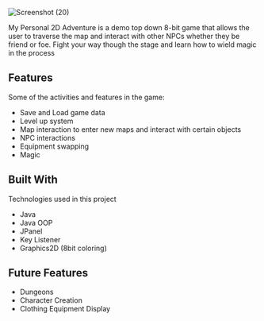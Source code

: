 ![Screenshot (20)](https://user-images.githubusercontent.com/109919138/221999087-676f96ae-f642-4104-85f7-e54ffd1683cb.png)
<p>My Personal 2D Adventure is a demo top down 8-bit game that allows the user to traverse the map and interact with other NPCs whether they be friend or foe. Fight your way though the stage and learn how to wield magic in the process</p>

<h2>Features</h2>
<p>Some of the activities and features in the game:</p>
<ul>
  <li>Save and Load game data</li>
  <li>Level up system</i>
  <li>Map interaction to enter new maps and interact with certain objects</li>
  <li>NPC interactions</li>
  <li>Equipment swapping</li>
  <li>Magic</li>
</ul>

<h2>Built With</h2
<p>Technologies used in this project</p>
<ul>
  <li>Java</li>
  <li>Java OOP</li>
  <li>JPanel</li>
  <li>Key Listener</li>
  <li>Graphics2D (8bit coloring)</li>
</ul>

<h2>Future Features</h2>
<ul>
  <li>Dungeons</li>
  <li>Character Creation</li>
  <li>Clothing Equipment Display</li>
</l>
